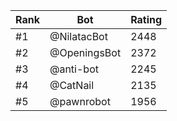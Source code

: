 Rank|Bot|Rating
---|---|---
#1|@NilatacBot|2448
#2|@OpeningsBot|2372
#3|@anti-bot|2245
#4|@CatNail|2135
#5|@pawnrobot|1956
